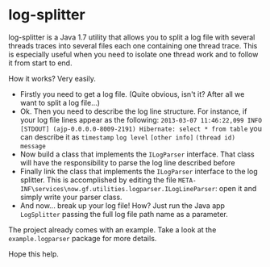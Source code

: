 log-splitter
============
log-splitter is a Java 1.7 utility that allows you to split a log file with several threads traces into several files each one containing one thread trace.
This is especially useful when you need to isolate one thread work and to follow it from start to end.

How it works? Very easily.

* Firstly you need to get a log file. (Quite obvious, isn't it? After all we want to split a log file...)
* Ok. Then you need to describe the log line structure. For instance, if your log file lines appear as the following:
  `2013-03-07 11:46:22,099 INFO  [STDOUT] (ajp-0.0.0.0-8009-2191) Hibernate: select * from table`
  you can describe it as `timestamp` `log level` `[other info]` `(thread id)` `message`
* Now build a class that implements the `ILogParser` interface. That class will have the responsibility to parse the log line described before
* Finally link the class that implements the `ILogParser` interface to the log splitter. This is accomplished by editing the file `META-INF\services\now.gf.utilities.logparser.ILogLineParser`: open it and simply write your parser class.
* And now... break up your log file! How? Just run the Java app `LogSplitter` passing the full log file path name as a parameter.

The project already comes with an example. Take a look at the `example.logparser` package for more details.

Hope this help.
